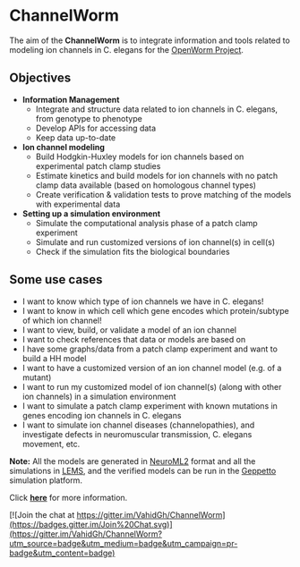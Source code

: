 # ChannelWorm

The aim of the **ChannelWorm** is to integrate information and tools related to modeling ion channels in C. elegans for the [OpenWorm Project](https://github.com/openworm).

## Objectives
* **Information Management**
  * Integrate and structure data related to ion channels in C. elegans, from genotype to phenotype
  * Develop APIs for accessing data
  * Keep data up-to-date
* **Ion channel modeling**
  * Build Hodgkin-Huxley models for ion channels based on experimental patch clamp studies
  * Estimate kinetics and build models for ion channels with no patch clamp data available (based on homologous channel types)
  * Create verification & validation tests to prove matching of the models with experimental data
* **Setting up a simulation environment**
  * Simulate the computational analysis phase of a patch clamp experiment
  * Simulate and run customized versions of ion channel(s) in cell(s)
  * Check if the simulation fits the biological boundaries

## Some use cases
  * I want to know which type of ion channels we have in C. elegans!
  * I want to know in which cell which gene encodes which protein/subtype of which ion channel!
  * I want to view, build, or validate a model of an ion channel
  * I want to check references that data or models are based on
  * I have some graphs/data from a patch clamp experiment and want to build a HH model
  * I want to have a customized version of an ion channel model (e.g. of a mutant)
  * I want to run my customized model of ion channel(s) (along with other ion channels) in a simulation environment
  * I want to simulate a patch clamp experiment with known mutations in genes encoding ion channels in C. elegans
  * I want to simulate ion channel diseases (channelopathies), and investigate defects in neuromuscular transmission, C. elegans movement, etc.

**Note:** All the models are generated in [NeuroML2](https://github.com/NeuroML) format and all the simulations in [LEMS](https://github.com/LEMS), and the verified models can be run in the [Geppetto](https://github.com/openworm/org.geppetto) simulation platform.
 
 
Click [**here**](http://channelworm.readthedocs.org/en/latest/intro.html) for more information.
 
 [![Join the chat at https://gitter.im/VahidGh/ChannelWorm](https://badges.gitter.im/Join%20Chat.svg)](https://gitter.im/VahidGh/ChannelWorm?utm_source=badge&utm_medium=badge&utm_campaign=pr-badge&utm_content=badge)
